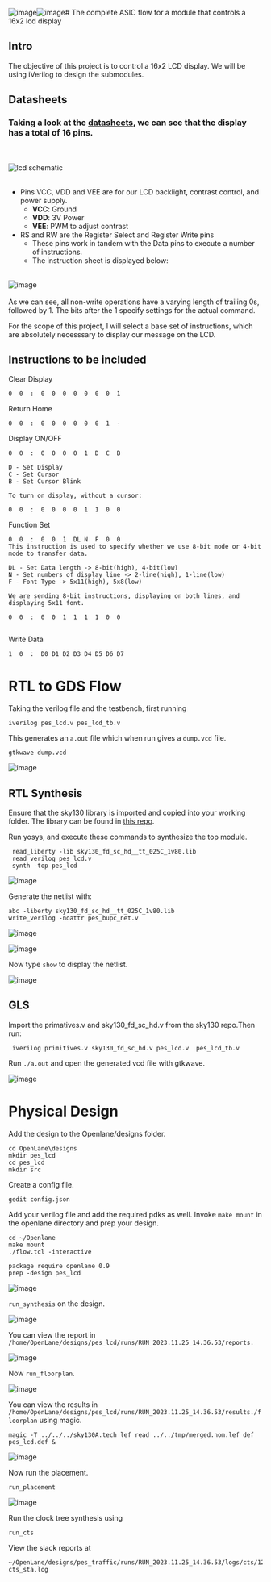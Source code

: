 ![image](https://github.com/Advaith-RN/pes_lcd/assets/77977360/2f7859a4-d219-47e8-87fa-d4b8dfa9a979)![image](https://github.com/Advaith-RN/pes_lcd/assets/77977360/65fd6b1d-b471-4567-b000-9c6f0b62052e)# The complete ASIC flow for a module that controls a 16x2 lcd display

## Intro
The objective of this project is to control a 16x2 LCD display. We will be using iVerilog to design the submodules.

## Datasheets

### Taking a look at the [datasheets](https://www.sparkfun.com/datasheets/LCD/ADM1602K-NSW-FBS-3.3v.pdf), we can see that the display has a total of 16 pins.
<br><br>
![lcd schematic](https://github.com/Advaith-RN/pes_lcd_segment/assets/77977360/cea32e47-9391-4efb-b82f-58dec38adfa2)
<br><br>
- Pins VCC, VDD and VEE are for our LCD backlight, contrast control, and power supply.
  - **VCC**: Ground
  - **VDD**: 3V Power
  - **VEE**: PWM to adjust contrast
- RS and RW are the Register Select and Register Write pins
  - These pins work in tandem with the Data pins to execute a number of instructions.
  - The instruction sheet is displayed below:
<br><br>

![image](https://github.com/Advaith-RN/pes_lcd_segment/assets/77977360/a06e9cd6-557a-406b-ba21-692866ff917b)
<br><br>
As we can see, all non-write operations have a varying length of trailing 0s, followed by 1. The bits after the 1 specify settings for the actual command.

For the scope of this project, I will select a base set of instructions, which are absolutely necesssary to display our message on the LCD.


## Instructions to be included
Clear Display<br>
```
0  0  :  0  0  0  0  0  0  0  1
```
Return Home<br>
```
0  0  :  0  0  0  0  0  0  1  -
```
Display ON/OFF<br>
```
0  0  :  0  0  0  0  1  D  C  B

D - Set Display
C - Set Cursor
B - Set Cursor Blink

To turn on display, without a cursor:

0  0  :  0  0  0  0  1  1  0  0
```
Function Set<br>
```
0  0  :  0  0  1  DL N  F  0  0
This instruction is used to specify whether we use 8-bit mode or 4-bit mode to transfer data.

DL - Set Data length -> 8-bit(high), 4-bit(low)
N - Set numbers of display line -> 2-line(high), 1-line(low)
F - Font Type -> 5x11(high), 5x8(low)

We are sending 8-bit instructions, displaying on both lines, and displaying 5x11 font.

0  0  :  0  0  1  1  1  1  0  0
 
```
Write Data<br>
```
1  0  :  D0 D1 D2 D3 D4 D5 D6 D7
```

# RTL to GDS Flow

Taking the verilog file and the testbench, first running
```
iverilog pes_lcd.v pes_lcd_tb.v
```
This generates an ```a.out``` file which when run gives a ```dump.vcd``` file.

```
gtkwave dump.vcd
```

![image](https://github.com/Advaith-RN/pes_lcd/assets/77977360/46bd95ec-697d-453f-9e43-833da87274be)


## RTL Synthesis

Ensure that the sky130 library is imported and copied into your working folder. The library can be found in [this repo](https://github.com/kunalg123/sky130RTLDesignAndSynthesisWorkshop).

Run yosys, and execute these commands to synthesize the top module.
```
 read_liberty -lib sky130_fd_sc_hd__tt_025C_1v80.lib
 read_verilog pes_lcd.v
 synth -top pes_lcd
```

![image](https://github.com/Advaith-RN/pes_lcd/assets/77977360/a9ddeb3e-1e15-40d9-8ab3-b088f135848e)

Generate the netlist with:
```
abc -liberty sky130_fd_sc_hd__tt_025C_1v80.lib
write_verilog -noattr pes_bupc_net.v
```

![image](https://github.com/Advaith-RN/pes_lcd/assets/77977360/540d31e9-afa6-4097-a1af-47d81516dcd3)

![image](https://github.com/Advaith-RN/pes_lcd/assets/77977360/2ddf75ae-82b0-4bdb-ab96-e5f0362b2aa1)

Now type ```show``` to display the netlist.

![image](https://github.com/Advaith-RN/pes_lcd/assets/77977360/efe04566-808a-491f-b523-a68409da4f64)

## GLS

Import the primatives.v and sky130_fd_sc_hd.v from the sky130 repo.Then run:
```
 iverilog primitives.v sky130_fd_sc_hd.v pes_lcd.v  pes_lcd_tb.v 
```
Run ```./a.out``` and open the generated vcd file with gtkwave.

![image](https://github.com/Advaith-RN/pes_lcd/assets/77977360/308ece5a-e52a-4817-82a8-0c70b9efb143)



# Physical Design

Add the design to the Openlane/designs folder.
```
cd OpenLane\designs
mkdir pes_lcd
cd pes_lcd
mkdir src
```

Create a config file.
```
gedit config.json
```

Add your verilog file and add the required pdks as well. Invoke ```make mount``` in the openlane directory and prep your design.
```
cd ~/Openlane
make mount
./flow.tcl -interactive

package require openlane 0.9
prep -design pes_lcd
```
![image](https://github.com/Advaith-RN/pes_lcd/assets/77977360/a46ac4ca-3b52-4c02-bb39-b4bff0468660)


```run_synthesis``` on the design.


![image](https://github.com/Advaith-RN/pes_lcd/assets/77977360/2c54886f-ff00-4e9c-ac5b-7db3e59a7884)

You can view the report in ```/home/OpenLane/designs/pes_lcd/runs/RUN_2023.11.25_14.36.53/reports.```

![image](https://github.com/Advaith-RN/pes_lcd/assets/77977360/754540ff-386f-4501-8ca1-4fbf7535c31e)

Now ```run_floorplan```.

![image](https://github.com/Advaith-RN/pes_lcd/assets/77977360/f01654db-f88f-4ae5-ba89-b04e923c812a)

You can view the results in ```/home/OpenLane/designs/pes_lcd/runs/RUN_2023.11.25_14.36.53/results./floorplan``` using magic. 

```
magic -T ../../../sky130A.tech lef read ../../tmp/merged.nom.lef def pes_lcd.def &
```
![image](https://github.com/Advaith-RN/pes_lcd/assets/77977360/ad63c3cc-316c-4836-bffb-769ccacf0590)

Now run the placement.
```
run_placement
```
![image](https://github.com/Advaith-RN/pes_lcd/assets/77977360/17c0b75e-b8cc-46eb-9478-113dfdf6e8f3)

Run the clock tree synthesis using
```
run_cts
```
View the slack reports at 
```
~/OpenLane/designs/pes_traffic/runs/RUN_2023.11.25_14.36.53/logs/cts/12-cts_sta.log
```









